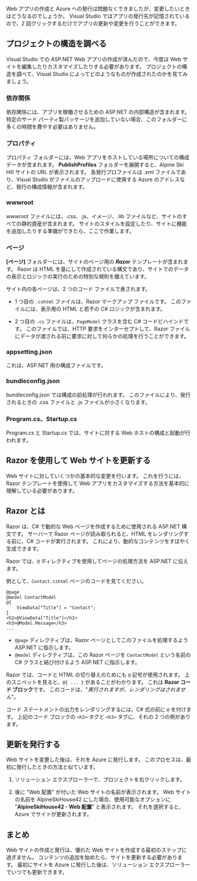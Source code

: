 Web アプリの作成と Azure への発行は問題なくできましたが、変更したいときはどうなるのでしょうか。 Visual Studio ではアプリの発行先が記憶されているので、2 回クリックするだけでアプリの更新や変更を行うことができます。

## <a name="explore-the-project-structure"></a>プロジェクトの構造を調べる

Visual Studio での ASP.NET Web アプリの作成が済んだので、今度は Web サイトを編集したりカスタマイズしたりする必要があります。 プロジェクトの構造を調べて、Visual Studio によってどのようなものが作成されたのかを見てみましょう。

### <a name="dependencies"></a>依存関係

依存関係には、アプリを稼働させるための ASP.NET の内部構造が含まれます。 特定のサード パーティ製パッケージを追加していない場合、このフォルダーに多くの時間を費やす必要はありません。

### <a name="properties"></a>プロパティ

プロパティ フォルダーには、Web アプリをホストしている場所についての構成データが含まれます。 **PublishProfiles** フォルダーを展開すると、Alpine Ski Hill サイトの URL が表示されます。 各発行プロファイルは .xml ファイルであり、Visual Studio がファイルのアップロードに使用する Azure のアドレスなど、発行の構成情報が含まれます。

### <a name="wwwroot"></a>wwwroot

wwwroot ファイルには、.css、.js、イメージ、.lib ファイルなど、サイトのすべての静的資産が含まれます。 サイトのスタイルを設定したり、サイトに機能を追加したりする準備ができたら、ここで作業します。

### <a name="pages"></a>ページ

**[ページ]** フォルダーには、サイトのページ用の _**Razor**_ テンプレートが含まれます。
Razor は HTML を基にして作成されている構文であり、サイトでのデータの表示とロジックの実行のための特別な規則を備えています。

サイト内の各ページは、2 つのコード ファイルで表されます。

- 1 つ目の `.cshtml` ファイルは、Razor マークアップ ファイルです。 このファイルには、表示用の HTML と若干の C# ロジックが含まれます。

- 2 つ目の `.cs` ファイルは、`PageModel` クラスを含む C# コードビハインドです。 このファイルでは、HTTP 要求をインターセプトして、Razor ファイルにデータが渡される前に要求に対して何らかの処理を行うことができます。

### <a name="appsettingjson"></a>appsetting.json

これは、ASP.NET 用の構成ファイルです。

### <a name="bundleconfigjson"></a>bundleconfig.json

bundleconfig.json では構成の前処理が行われます。 このファイルにより、発行されるときの .css ファイルと .js ファイルが小さくなります。

### <a name="programcs-and-startupcs"></a>Program.cs、Startup.cs

Program.cs と Startup.cs では、サイトに対する Web ホストの構成と起動が行われます。

## <a name="updating-your-website-using-razor"></a>Razor を使用して Web サイトを更新する

Web サイトに対していくつかの基本的な変更を行います。 これを行うには、Razor テンプレートを使用して Web アプリをカスタマイズする方法を基本的に理解している必要があります。

## <a name="what-is-razor"></a>Razor とは

Razor は、C# で動的な Web ページを作成するために使用される ASP.NET 構文です。 サーバーで Razor ページが読み取られると、HTML をレンダリングする前に、C# コードが実行されます。 これにより、動的なコンテンツをすばやく生成できます。

Razor では、`@` ディレクティブを使用してページの処理方法を ASP.NET に伝えます。

例として、`Contact.cshtml` ページのコードを見てください。

```aspx-csharp
@page
@model ContactModel
@{
    ViewData["Title"] = "Contact";
}
<h2>@ViewData["Title"]</h2>
<h3>@Model.Message</h3>
...
```

- `@page` ディレクティブは、Razor ページとしてこのファイルを処理するよう ASP.NET に指示します。
- `@model` ディレクティブは、この Razor ページを `ContactModel` という名前の C# クラスと結び付けるよう ASP.NET に指示します。

Razor では、コードと HTML の切り替えのためにも `@` 記号が使用されます。 上のスニペットを見ると、`@{ ... }` があることがわかります。 これは **Razor コード ブロック**です。 このコードは、"_実行されますが、レンダリングはされません_"。

コード ステートメントの出力をレンダリングするには、C# 式の前に `@` を付けます。 上記のコード ブロックの `<h2>` タグと `<h3>` タグに、それの 2 つの例があります。

## <a name="publish-your-updates"></a>更新を発行する

Web サイトを変更した後は、それを Azure に発行します。 このプロセスは、最初に発行したときの方法と似ています。

1. ソリューション エクスプローラーで、プロジェクトを右クリックします。

1. 後に "Web 配置" が付いた Web サイトの名前が表示されます。 Web サイトの名前を AlpineSkiHouse42 にした場合、使用可能なオプションに "**AlpineSkiHouse42 - Web 配置**" と表示されます。 それを選択すると、Azure でサイトが更新されます。

## <a name="summary"></a>まとめ

Web サイトの作成と発行は、優れた Web サイトを作成する最初のステップに過ぎません。 コンテンツの追加を始めたら、サイトを更新する必要があります。 最初にサイトを Azure に発行した後は、ソリューション エクスプローラーでいつでも更新できます。
